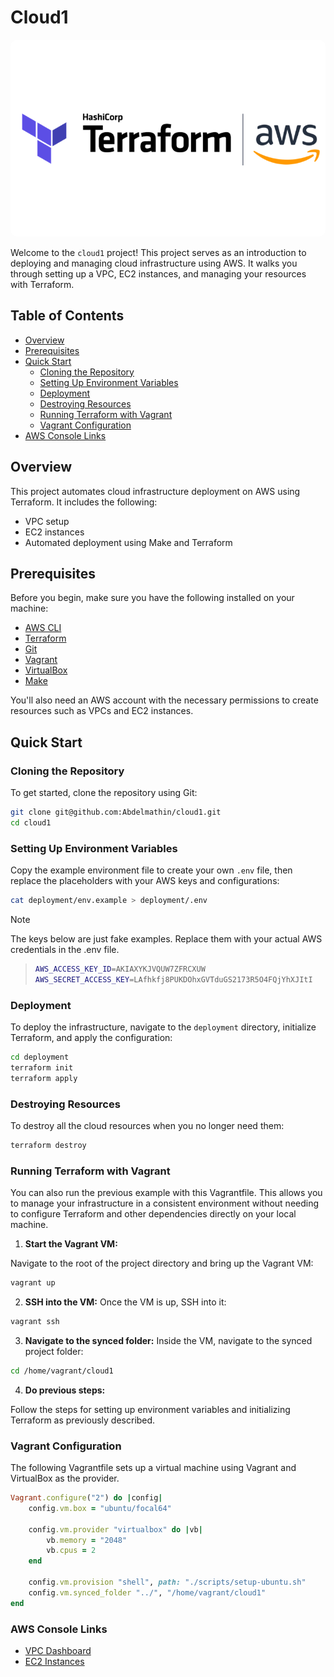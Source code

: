 # Cloud1

<p align="center">
    <a href="" target="_blank">
        <img style="border-radius: 10px;" src="docs/assets/img/banner.png" width="" alt="Terraform + AWS" />
    </a>
</p>

Welcome to the `cloud1` project! This project serves as an introduction to deploying and managing cloud infrastructure using AWS. It walks you through setting up a VPC, EC2 instances, and managing your resources with Terraform.

## Table of Contents
- [Overview](#overview)
- [Prerequisites](#prerequisites)
- [Quick Start](#quick-start)
  - [Cloning the Repository](#cloning-the-repository)
  - [Setting Up Environment Variables](#setting-up-environment-variables)
  - [Deployment](#deployment)
  - [Destroying Resources](#destroying-resources)
  - [Running Terraform with Vagrant](#running-terraform-with-vagrant)
  - [Vagrant Configuration](#vagrant-configuration)
- [AWS Console Links](#aws-console-links)

## Overview

This project automates cloud infrastructure deployment on AWS using Terraform. It includes the following:
- VPC setup
- EC2 instances
- Automated deployment using Make and Terraform

## Prerequisites

Before you begin, make sure you have the following installed on your machine:
- [AWS CLI](https://aws.amazon.com/cli/)
- [Terraform](https://www.terraform.io/)
- [Git](https://git-scm.com/)
- [Vagrant](https://www.vagrantup.com/)
- [VirtualBox](https://www.virtualbox.org/)
- [Make](https://www.gnu.org/software/make/)

You'll also need an AWS account with the necessary permissions to create resources such as VPCs and EC2 instances.

## Quick Start

### Cloning the Repository

To get started, clone the repository using Git:

```bash
git clone git@github.com:Abdelmathin/cloud1.git
cd cloud1
```

### Setting Up Environment Variables

Copy the example environment file to create your own `.env` file, then replace the placeholders with your AWS keys and configurations:

```bash
cat deployment/env.example > deployment/.env
```

> [!NOTE]  
> The keys below are just fake examples. Replace them with your actual AWS credentials in the .env file.

> ```bash
> AWS_ACCESS_KEY_ID=AKIAXYKJVQUW7ZFRCXUW
> AWS_SECRET_ACCESS_KEY=LAfhkfj8PUKDOhxGVTduGS2173R5O4FQjYhXJItI
> ```

### Deployment

To deploy the infrastructure, navigate to the `deployment` directory, initialize Terraform, and apply the configuration:

```bash
cd deployment
terraform init
terraform apply
```

### Destroying Resources

To destroy all the cloud resources when you no longer need them:

```bash
terraform destroy
```

### Running Terraform with Vagrant

You can also run the previous example with this Vagrantfile. This allows you to manage your infrastructure in a consistent environment without needing to configure Terraform and other dependencies directly on your local machine.

1. **Start the Vagrant VM:**

Navigate to the root of the project directory and bring up the Vagrant VM:

```bash
vagrant up
```

2. **SSH into the VM:**
Once the VM is up, SSH into it:

```bash
vagrant ssh
```

3. **Navigate to the synced folder:**
Inside the VM, navigate to the synced project folder:

```bash
cd /home/vagrant/cloud1
```

4. **Do previous steps:**

Follow the steps for setting up environment variables and initializing Terraform as previously described.

### Vagrant Configuration

The following Vagrantfile sets up a virtual machine using Vagrant and VirtualBox as the provider.

```ruby
Vagrant.configure("2") do |config|
    config.vm.box = "ubuntu/focal64"

    config.vm.provider "virtualbox" do |vb|
        vb.memory = "2048"
        vb.cpus = 2
    end

    config.vm.provision "shell", path: "./scripts/setup-ubuntu.sh"
    config.vm.synced_folder "../", "/home/vagrant/cloud1"
end
```

### AWS Console Links

- [VPC Dashboard](https://us-west-2.console.aws.amazon.com/vpcconsole/home?region=us-west-2#Home)
- [EC2 Instances](https://us-west-2.console.aws.amazon.com/ec2/home?region=us-west-2#Instances:instanceState=running)



<!--
# cloud1
This project is an introduction to cloud servers

## VPC dashboard

https://us-west-2.console.aws.amazon.com/vpcconsole/home?region=us-west-2#Home:

## Instances

https://us-west-2.console.aws.amazon.com/ec2/home?region=us-west-2#Instances:instanceState=running

## Get Started:

```bash
git clone git@github.com:Abdelmathin/cloud1.git
```

```bash
cd cloud1
```

```bash
cat deployment/env.example > deployment/.env # dir hna l keys dyawlk
```

```bash
make
```

## apply:

```bash
cd deployment
```

```bash
terraform init
```

```bash
terraform apply
```

## destroy:

```bash
terraform destroy
```
-->



